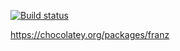 [![Build status](https://dev.azure.com/bc3tech/BC3%20Technologies/_apis/build/status/Chocolatey/Franz%20Releases%20-%20Flow%20Triggered)](https://dev.azure.com/bc3tech/BC3%20Technologies/_build/latest?definitionId=47)

https://chocolatey.org/packages/franz
